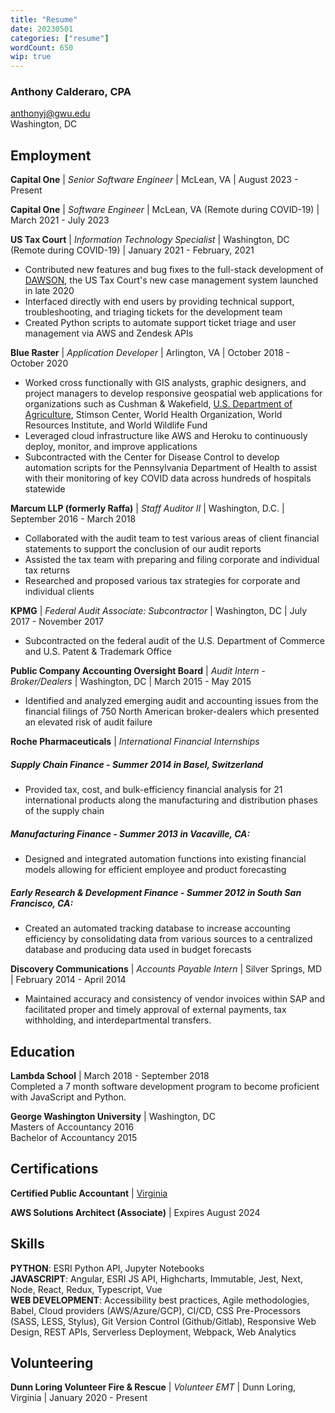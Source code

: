 ```yaml
---
title: "Resume"
date: 20230501
categories: ["resume"]
wordCount: 650
wip: true
---
```


### Anthony Calderaro, CPA

anthonyj@gwu.edu  
Washington, DC

## Employment

**Capital One** | _Senior Software Engineer_ | McLean, VA | August 2023 - Present

**Capital One** | _Software Engineer_ | McLean, VA (Remote during COVID-19) | March 2021 - July 2023

**US Tax Court** | _Information Technology Specialist_ | Washington, DC (Remote during COVID-19) | January 2021 - February, 2021

- Contributed new features and bug fixes to the full-stack development of [DAWSON](https://dawson.ustaxcourt.gov/), the US Tax Court's new case management system launched in late 2020
- Interfaced directly with end users by providing technical support, troubleshooting, and triaging tickets for the development team
- Created Python scripts to automate support ticket triage and user management via AWS and Zendesk APIs

**Blue Raster** | _Application Developer_ | Arlington, VA | October 2018 - October 2020

- Worked cross functionally with GIS analysts, graphic designers, and project managers to develop responsive geospatial web
  applications for organizations such as Cushman & Wakefield, [U.S. Department of Agriculture](https://www.usna.usda.gov/abe/), Stimson Center, World Health Organization, World Resources Institute, and World Wildlife Fund
- Leveraged cloud infrastructure like AWS and Heroku to continuously deploy, monitor, and improve applications
- Subcontracted with the Center for Disease Control to develop automation scripts for the Pennsylvania Department of Health to assist with their monitoring of key COVID data across hundreds of hospitals statewide

**Marcum LLP (formerly Raffa)** | _Staff Auditor II_ | Washington, D.C. | September 2016 - March 2018

- Collaborated with the audit team to test various areas of client financial statements to support the conclusion of our audit reports
- Assisted the tax team with preparing and filing corporate and individual tax returns
- Researched and proposed various tax strategies for corporate and individual clients

**KPMG** | _Federal Audit Associate: Subcontractor_ | Washington, DC | July 2017 - November 2017

- Subcontracted on the federal audit of the U.S. Department of Commerce and U.S. Patent & Trademark Office

**Public Company Accounting Oversight Board** | _Audit Intern - Broker/Dealers_ | Washington, DC | March 2015 - May 2015

- Identified and analyzed emerging audit and accounting issues from the financial filings of 750 North American broker-dealers which presented an elevated risk of audit failure

**Roche Pharmaceuticals** | _International Financial Internships_

##### Supply Chain Finance - Summer 2014 in Basel, Switzerland

- Provided tax, cost, and bulk-efficiency financial analysis for 21 international products along the manufacturing and distribution phases of the supply chain

##### Manufacturing Finance - Summer 2013 in Vacaville, CA:

- Designed and integrated automation functions into existing financial models allowing for efficient employee and product forecasting

##### Early Research & Development Finance - Summer 2012 in South San Francisco, CA:

- Created an automated tracking database to increase accounting efficiency by consolidating data from various sources to a centralized database and producing data used in budget forecasts

**Discovery Communications** | _Accounts Payable Intern_ | Silver Springs, MD | February 2014 - April 2014

- Maintained accuracy and consistency of vendor invoices within SAP and facilitated proper and timely approval of external payments, tax withholding, and interdepartmental transfers.

## Education

**Lambda School** | March 2018 - September 2018  
Completed a 7 month software development program to become proficient with JavaScript and Python.

**George Washington University** | Washington, DC  
 Masters of Accountancy 2016  
 Bachelor of Accountancy 2015

## Certifications

**Certified Public Accountant** | [Virginia](https://cpaportal.boa.virginia.gov/Verification/)

**AWS Solutions Architect (Associate)** | Expires August 2024

<!-- __AWS Developer (Associate)__ | Expires March 2023   -->

## Skills

**PYTHON**: ESRI Python API, Jupyter Notebooks  
**JAVASCRIPT**: Angular, ESRI JS API, Highcharts, Immutable, Jest, Next, Node, React, Redux, Typescript, Vue  
**WEB DEVELOPMENT**: Accessibility best practices, Agile methodologies, Babel, Cloud providers (AWS/Azure/GCP), CI/CD,
CSS Pre-Processors (SASS, LESS, Stylus), Git Version Control (Github/Gitlab), Responsive Web Design, REST APIs, Serverless Deployment, Webpack, Web Analytics

## Volunteering

**Dunn Loring Volunteer Fire & Rescue** | _Volunteer EMT_ | Dunn Loring, Virginia | January 2020 - Present
